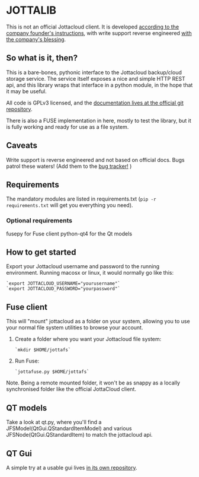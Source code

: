 # JOTTALIB #

This is not an official Jottacloud client. It is developed [according to the company founder's instructions](http://forum.jotta.no/jotta/topics/api_http), with write support reverse engineered [with the company's blessing](http://forum.jotta.no/jotta/topics/jotta_api_for_remote_storage_fetch?).

## So what is it, then?

This is a bare-bones, pythonic interface to the Jottacloud backup/cloud storage service. The service itself exposes a nice and simple HTTP REST api, and this library wraps that interface in a python module, in the hope that it may be useful.

All code is GPLv3 licensed, and the [documentation lives at the official git repository](https://gitorious.org/jottafs/pages/Home). 

There is also a FUSE implementation in here, mostly to test the library, but it is fully working and ready for use as a file system.

## Caveats ##

Write support is reverse engineered and not based on official docs. Bugs patrol these waters! (Add them to the [bug tracker!](https://github.com/havardgulldahl/jottalib/issues/) )

## Requirements ##

The mandatory modules are listed in requirements.txt (`pip -r requirements.txt` will get you everything you need).

### Optional requirements ###

fusepy for Fuse client
python-qt4 for the Qt models

## How to get started ##

Export your Jottacloud username and password to the running environment. Running macosx or linux, it would normally go like this:

    `export JOTTACLOUD_USERNAME="yourusername"`
    `export JOTTACLOUD_PASSWORD="yourpassword"`

## Fuse client ##

This will "mount" jottacloud as a folder on your system, allowing you to use your normal file system utilities to browse your account.

1. Create a folder where you want your Jottacloud file system: 

       `mkdir $HOME/jottafs`

2. Run Fuse: 

       `jottafuse.py $HOME/jottafs`

Note. Being a remote mounted folder, it won't be as snappy as a locally synchronised folder like the official JottaCloud client. 


## QT models ## 

Take a look at qt.py, where you'll find a JFSModel(QtGui.QStandardItemModel) and various JFSNode(QtGui.QStandardItem) to match the jottacloud api.


## QT Gui

A simple try at a usable gui lives [in its own repository](https://gitorious.org/jottafs/jottagui).


